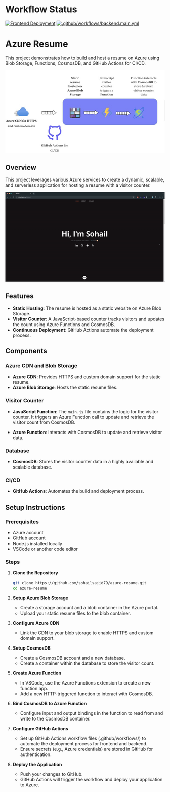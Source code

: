 # Workflow Status

[![Frontend Deployment](https://github.com/sohailsajid79/azure-resume/actions/workflows/frontend.main.yml/badge.svg)](https://github.com/sohailsajid79/azure-resume/actions/workflows/frontend.main.yml)
[![.github/workflows/backend.main.yml](https://github.com/sohailsajid79/azure-resume/actions/workflows/backend.main.yml/badge.svg)](https://github.com/sohailsajid79/azure-resume/actions/workflows/backend.main.yml)

# Azure Resume

This project demonstrates how to build and host a resume on Azure using Blob Storage, Functions, CosmosDB, and GitHub Actions for CI/CD.

![Architecture Diagram](assets/diagram.jpeg)

## Overview

This project leverages various Azure services to create a dynamic, scalable, and serverless application for hosting a resume with a visitor counter.

![demo](assets/demo.gif)

## Features

- **Static Hosting**: The resume is hosted as a static website on Azure Blob Storage.
- **Visitor Counter**: A JavaScript-based counter tracks visitors and updates the count using Azure Functions and CosmosDB.
- **Continuous Deployment**: GitHub Actions automate the deployment process.

## Components

### Azure CDN and Blob Storage

- **Azure CDN**: Provides HTTPS and custom domain support for the static resume.
- **Azure Blob Storage**: Hosts the static resume files.

### Visitor Counter

- **JavaScript Function**: The `main.js` file contains the logic for the visitor counter. It triggers an Azure Function call to update and retrieve the visitor count from CosmosDB.

- **Azure Function**: Interacts with CosmosDB to update and retrieve visitor data.

### Database

- **CosmosDB**: Stores the visitor counter data in a highly available and scalable database.

### CI/CD

- **GitHub Actions**: Automates the build and deployment process.

## Setup Instructions

### Prerequisites

- Azure account
- GitHub account
- Node.js installed locally
- VSCode or another code editor

### Steps

1. **Clone the Repository**

   ```sh
   git clone https://github.com/sohailsajid79/azure-resume.git
   cd azure-resume

   ```

2. **Setup Azure Blob Storage**

   - Create a storage account and a blob container in the Azure portal.
   - Upload your static resume files to the blob container.

3. **Configure Azure CDN**

   - Link the CDN to your blob storage to enable HTTPS and custom domain support.

4. **Setup CosmosDB**

   - Create a CosmosDB account and a new database.
   - Create a container within the database to store the visitor count.

5. **Create Azure Function**

   - In VSCode, use the Azure Functions extension to create a new function app.
   - Add a new HTTP-triggered function to interact with CosmosDB.

6. **Bind CosmosDB to Azure Function**

   - Configure input and output bindings in the function to read from and write to the CosmosDB container.

7. **Configure GitHub Actions**

   - Set up GitHub Actions workflow files (.github/workflows/) to automate the deployment process for frontend and backend.
   - Ensure secrets (e.g., Azure credentials) are stored in GitHub for authentication.

8. **Deploy the Application**
   - Push your changes to GitHub.
   - GitHub Actions will trigger the workflow and deploy your application to Azure.
